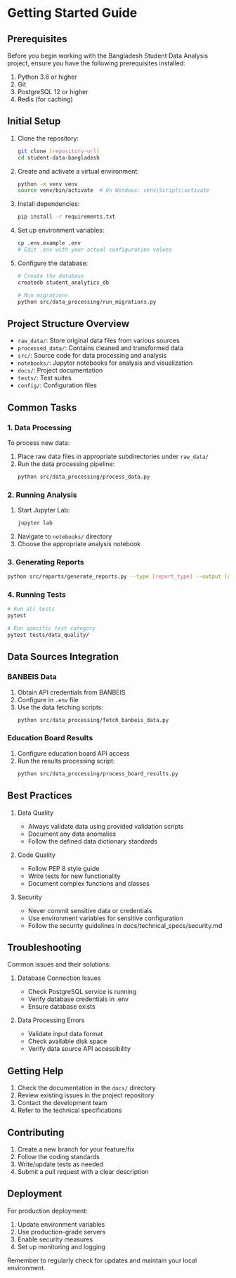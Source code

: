 # Getting Started Guide

## Prerequisites

Before you begin working with the Bangladesh Student Data Analysis project, ensure you have the following prerequisites installed:

1. Python 3.8 or higher
2. Git
3. PostgreSQL 12 or higher
4. Redis (for caching)

## Initial Setup

1. Clone the repository:
   ```bash
   git clone [repository-url]
   cd student-data-bangladesh
   ```

2. Create and activate a virtual environment:
   ```bash
   python -m venv venv
   source venv/bin/activate  # On Windows: venv\Scripts\activate
   ```

3. Install dependencies:
   ```bash
   pip install -r requirements.txt
   ```

4. Set up environment variables:
   ```bash
   cp .env.example .env
   # Edit .env with your actual configuration values
   ```

5. Configure the database:
   ```bash
   # Create the database
   createdb student_analytics_db
   
   # Run migrations
   python src/data_processing/run_migrations.py
   ```

## Project Structure Overview

- `raw_data/`: Store original data files from various sources
- `processed_data/`: Contains cleaned and transformed data
- `src/`: Source code for data processing and analysis
- `notebooks/`: Jupyter notebooks for analysis and visualization
- `docs/`: Project documentation
- `tests/`: Test suites
- `config/`: Configuration files

## Common Tasks

### 1. Data Processing

To process new data:
1. Place raw data files in appropriate subdirectories under `raw_data/`
2. Run the data processing pipeline:
   ```bash
   python src/data_processing/process_data.py
   ```

### 2. Running Analysis

1. Start Jupyter Lab:
   ```bash
   jupyter lab
   ```
2. Navigate to `notebooks/` directory
3. Choose the appropriate analysis notebook

### 3. Generating Reports

```bash
python src/reports/generate_reports.py --type [report_type] --output [output_dir]
```

### 4. Running Tests

```bash
# Run all tests
pytest

# Run specific test category
pytest tests/data_quality/
```

## Data Sources Integration

### BANBEIS Data
1. Obtain API credentials from BANBEIS
2. Configure in `.env` file
3. Use the data fetching scripts:
   ```bash
   python src/data_processing/fetch_banbeis_data.py
   ```

### Education Board Results
1. Configure education board API access
2. Run the results processing script:
   ```bash
   python src/data_processing/process_board_results.py
   ```

## Best Practices

1. Data Quality
   - Always validate data using provided validation scripts
   - Document any data anomalies
   - Follow the defined data dictionary standards

2. Code Quality
   - Follow PEP 8 style guide
   - Write tests for new functionality
   - Document complex functions and classes

3. Security
   - Never commit sensitive data or credentials
   - Use environment variables for sensitive configuration
   - Follow the security guidelines in docs/technical_specs/security.md

## Troubleshooting

Common issues and their solutions:

1. Database Connection Issues
   - Check PostgreSQL service is running
   - Verify database credentials in .env
   - Ensure database exists

2. Data Processing Errors
   - Validate input data format
   - Check available disk space
   - Verify data source API accessibility

## Getting Help

1. Check the documentation in the `docs/` directory
2. Review existing issues in the project repository
3. Contact the development team
4. Refer to the technical specifications

## Contributing

1. Create a new branch for your feature/fix
2. Follow the coding standards
3. Write/update tests as needed
4. Submit a pull request with a clear description

## Deployment

For production deployment:
1. Update environment variables
2. Use production-grade servers
3. Enable security measures
4. Set up monitoring and logging

Remember to regularly check for updates and maintain your local environment.
